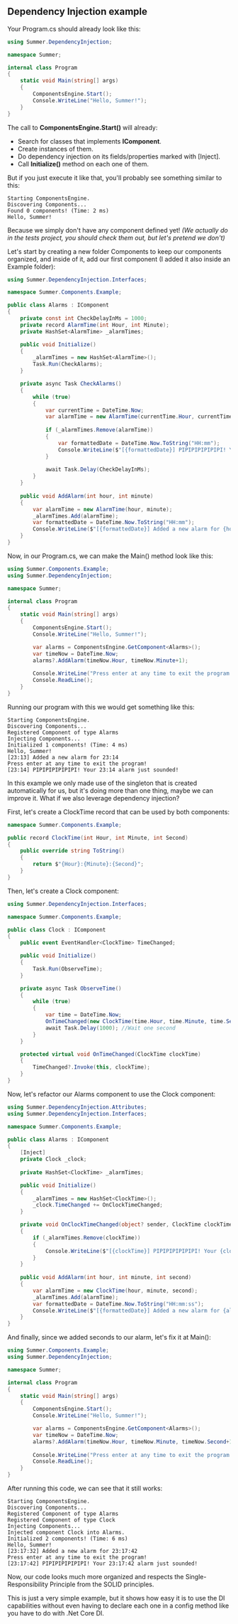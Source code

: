﻿## **Dependency Injection example**

Your Program.cs should already look like this:

```csharp
using Summer.DependencyInjection;

namespace Summer;

internal class Program
{
    static void Main(string[] args)
    {
        ComponentsEngine.Start();
        Console.WriteLine("Hello, Summer!");
    }
}
```

The call to **ComponentsEngine.Start()** will already:
- Search for classes that implements **IComponent**.
- Create instances of them.
- Do dependency injection on its fields/properties marked with [Inject].
- Call **Initialize()** method on each one of them.

But if you just execute it like that, you'll probably see something similar to this:

```
Starting ComponentsEngine.
Discovering Components...       
Found 0 components! (Time: 2 ms)
Hello, Summer!    
```

Because we simply don't have any component defined yet! _(We actually do in the tests project, you should check them out, but let's pretend we don't)_

Let's start by creating a new folder Components to keep our components organized, and inside of it, add our first component (I added it also inside an Example folder):

```csharp
using Summer.DependencyInjection.Interfaces;

namespace Summer.Components.Example;

public class Alarms : IComponent
{
    private const int CheckDelayInMs = 1000;
    private record AlarmTime(int Hour, int Minute);
    private HashSet<AlarmTime> _alarmTimes;

    public void Initialize()
    {
        _alarmTimes = new HashSet<AlarmTime>();
        Task.Run(CheckAlarms);
    }

    private async Task CheckAlarms()
    {
        while (true)
        {
            var currentTime = DateTime.Now;
            var alarmTime = new AlarmTime(currentTime.Hour, currentTime.Minute);
            
            if (_alarmTimes.Remove(alarmTime))
            {
                var formattedDate = DateTime.Now.ToString("HH:mm");
                Console.WriteLine($"[{formattedDate}] PIPIPIPIPIPIPI! Your {alarmTime.Hour}:{alarmTime.Minute} alarm just sounded!");
            }
            
            await Task.Delay(CheckDelayInMs);
        }
    }
    
    public void AddAlarm(int hour, int minute)
    {
        var alarmTime = new AlarmTime(hour, minute);
        _alarmTimes.Add(alarmTime);
        var formattedDate = DateTime.Now.ToString("HH:mm");
        Console.WriteLine($"[{formattedDate}] Added a new alarm for {hour}:{minute}");
    }
}
```

Now, in our Program.cs, we can make the Main() method look like this:

```csharp
using Summer.Components.Example;
using Summer.DependencyInjection;

namespace Summer;

internal class Program
{
    static void Main(string[] args)
    {
        ComponentsEngine.Start();
        Console.WriteLine("Hello, Summer!");

        var alarms = ComponentsEngine.GetComponent<Alarms>();
        var timeNow = DateTime.Now;
        alarms?.AddAlarm(timeNow.Hour, timeNow.Minute+1);
        
        Console.WriteLine("Press enter at any time to exit the program!");
        Console.ReadLine();
    }
}
```

Running our program with this we would get something like this:

```
Starting ComponentsEngine.
Discovering Components...                   
Registered Component of type Alarms         
Injecting Components...                     
Initialized 1 components! (Time: 4 ms)      
Hello, Summer!                              
[23:13] Added a new alarm for 23:14          
Press enter at any time to exit the program!
[23:14] PIPIPIPIPIPIPI! Your 23:14 alarm just sounded!

```

In this example we only made use of the singleton that is created automatically for us, but it's doing more than one thing, maybe we can improve it.
What if we also leverage dependency injection?

First, let's create a ClockTime record that can be used by both components:

```csharp
namespace Summer.Components.Example;

public record ClockTime(int Hour, int Minute, int Second)
{
    public override string ToString()
    {
        return $"{Hour}:{Minute}:{Second}";
    }
}
```

Then, let's create a Clock component:

```csharp
using Summer.DependencyInjection.Interfaces;

namespace Summer.Components.Example;

public class Clock : IComponent
{
    public event EventHandler<ClockTime> TimeChanged;

    public void Initialize()
    {
        Task.Run(ObserveTime);
    }

    private async Task ObserveTime()
    {
        while (true)
        {
            var time = DateTime.Now;
            OnTimeChanged(new ClockTime(time.Hour, time.Minute, time.Second));
            await Task.Delay(1000); //Wait one second
        }
    }

    protected virtual void OnTimeChanged(ClockTime clockTime)
    {
        TimeChanged?.Invoke(this, clockTime);
    }
}
```

Now, let's refactor our Alarms component to use the Clock component:
```csharp
using Summer.DependencyInjection.Attributes;
using Summer.DependencyInjection.Interfaces;

namespace Summer.Components.Example;

public class Alarms : IComponent
{
    [Inject]
    private Clock _clock;
    
    private HashSet<ClockTime> _alarmTimes;

    public void Initialize()
    {
        _alarmTimes = new HashSet<ClockTime>();
        _clock.TimeChanged += OnClockTimeChanged;
    }

    private void OnClockTimeChanged(object? sender, ClockTime clockTime)
    {
        if (_alarmTimes.Remove(clockTime))
        {
            Console.WriteLine($"[{clockTime}] PIPIPIPIPIPIPI! Your {clockTime} alarm just sounded!");
        }
    }
    
    public void AddAlarm(int hour, int minute, int second)
    {
        var alarmTime = new ClockTime(hour, minute, second);
        _alarmTimes.Add(alarmTime);
        var formattedDate = DateTime.Now.ToString("HH:mm:ss");
        Console.WriteLine($"[{formattedDate}] Added a new alarm for {alarmTime}");
    }
}
```

And finally, since we added seconds to our alarm, let's fix it at Main():

```csharp
using Summer.Components.Example;
using Summer.DependencyInjection;

namespace Summer;

internal class Program
{
    static void Main(string[] args)
    {
        ComponentsEngine.Start();
        Console.WriteLine("Hello, Summer!");

        var alarms = ComponentsEngine.GetComponent<Alarms>();
        var timeNow = DateTime.Now;
        alarms?.AddAlarm(timeNow.Hour, timeNow.Minute, timeNow.Second+10);
        
        Console.WriteLine("Press enter at any time to exit the program!");
        Console.ReadLine();
    }
}
```

After running this code, we can see that it still works:

```
Starting ComponentsEngine.
Discovering Components...                   
Registered Component of type Alarms         
Registered Component of type Clock          
Injecting Components...                     
Injected component Clock into Alarms.       
Initialized 2 components! (Time: 6 ms)      
Hello, Summer!                              
[23:17:32] Added a new alarm for 23:17:42   
Press enter at any time to exit the program!
[23:17:42] PIPIPIPIPIPIPI! Your 23:17:42 alarm just sounded!

```

Now, our code looks much more organized and respects the Single-Responsibility Principle from the SOLID principles.

This is just a very simple example, but it shows how easy it is to use the DI capabilities without even having to declare each one in a config method like you have to do with .Net Core DI.





